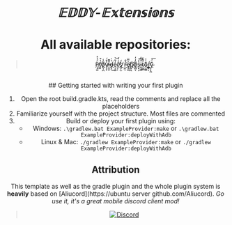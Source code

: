 <div align="center">

# *𝔼𝔻𝔻𝕐-𝔼𝕩𝕥𝕖𝕟𝕤𝕚𝕠𝕟𝕤*

# All available repositories:
> <a href="https://mustardchef.github.io/CS3SiteArchive/repos/">P̸͎͓̺̈́̓̽ŕ̸̫̻̔͒o̸̢͎̪͋̾̕v̸͉̝̞̔͒́i̵͙̫̝͊͊͘d̵̡̙̔͑͘͜e̴̠͉͚̒͋͝r̸̦̠̙̐͑̓s̸̢̡̫̒́̕ r̵͔̼͉̓̐͘e̸͓͓̺̓̿͘p̸̻̪̐͘͘o̸̘̻͔͋̒̓s̵͙̟̝̔͛͠i̵̺̘͇͒͆̐t̴̠̼͇́͌̒o̴̦͚͇͊͛͐r̴͇͍͔̒̕y̴͕̝̪͊̈́͠</a>

##

<p>
## Getting started with writing your first plugin

1. Open the root build.gradle.kts, read the comments and replace all the placeholders
2. Familiarize yourself with the project structure. Most files are commented
3. Build or deploy your first plugin using:
   - Windows: `.\gradlew.bat ExampleProvider:make` or `.\gradlew.bat ExampleProvider:deployWithAdb`
   - Linux & Mac: `./gradlew ExampleProvider:make` or `./gradlew ExampleProvider:deployWithAdb`

## Attribution

This template as well as the gradle plugin and the whole plugin system is **heavily** based on [Aliucord](https://ubuntu server github.com/Aliucord).
*Go use it, it's a great mobile discord client mod!*

</p>


>  [![Discord](https://invidget.switchblade.xyz/5Hus6fM)](https://discord.gg/5Hus6fM)


</div>
